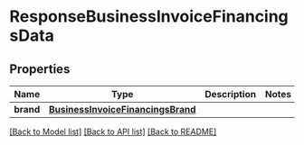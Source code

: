 # ResponseBusinessInvoiceFinancingsData

## Properties
Name | Type | Description | Notes
------------ | ------------- | ------------- | -------------
**brand** | [**BusinessInvoiceFinancingsBrand**](BusinessInvoiceFinancingsBrand.md) |  | 

[[Back to Model list]](../README.md#documentation-for-models) [[Back to API list]](../README.md#documentation-for-api-endpoints) [[Back to README]](../README.md)

